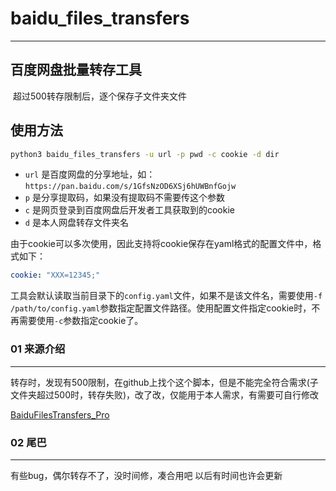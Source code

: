 # baidu_files_transfers
------------------------------------------
## 百度网盘批量转存工具

​	超过500转存限制后，逐个保存子文件夹文件


## 使用方法

```bash
python3 baidu_files_transfers -u url -p pwd -c cookie -d dir
```

- `url` 是百度网盘的分享地址，如：`https://pan.baidu.com/s/1GfsNzOD6XSj6hUWBnfGojw`
- `p` 是分享提取码，如果没有提取码不需要传这个参数
- `c` 是网页登录到百度网盘后开发者工具获取到的cookie
- `d` 是本人网盘转存文件夹名

由于cookie可以多次使用，因此支持将cookie保存在yaml格式的配置文件中，格式如下：

```yaml
cookie: "XXX=12345;"
```

工具会默认读取当前目录下的`config.yaml`文件，如果不是该文件名，需要使用`-f /path/to/config.yaml`参数指定配置文件路径。使用配置文件指定cookie时，不再需要使用`-c`参数指定cookie了。


### 01 来源介绍
--------------------------------------------------------
转存时，发现有500限制，在github上找个这个脚本，但是不能完全符合需求(子文件夹超过500时，转存失败)，改了改，仅能用于本人需求，有需要可自行修改

[BaiduFilesTransfers_Pro](https://github.com/acheiii/BaiduFilesTransfers_Pro)


### 02 尾巴
--------------------------------------------
有些bug，偶尔转存不了，没时间修，凑合用吧
以后有时间也许会更新
